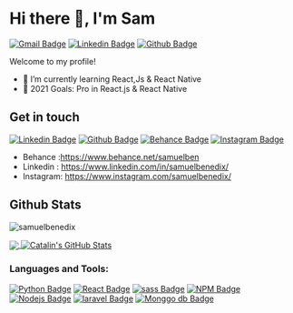 # Hi there 👋, I'm Sam

[![Gmail Badge](https://img.shields.io/badge/Gmail-D14836?style=for-the-badge&logo=gmail&logoColor=white)](mailto:samuelbenedictx@gmail.com)
[![Linkedin Badge](https://img.shields.io/badge/LinkedIn-0077B5?style=for-the-badge&logo=linkedin&logoColor=white)](https://www.linkedin.com/in/samuelbenedix/)
[![Github Badge](https://img.shields.io/badge/GitHub-100000?style=for-the-badge&logo=github&logoColor=white)](https://www.github.com/samuelbenedix/)

Welcome to my profile!

- 🌱 I’m currently learning React,Js & React Native
- 🥅 2021 Goals: Pro in React.js & React Native

## Get in touch

[![Linkedin Badge](https://img.shields.io/badge/LinkedIn-0077B5?style=for-the-badge&logo=linkedin&logoColor=white)](https://www.linkedin.com/in/samuelbenedix/)
[![Github Badge](https://img.shields.io/badge/GitHub-100000?style=for-the-badge&logo=github&logoColor=white)](https://www.github.com/samuelbenedix/)
[![Behance Badge](https://img.shields.io/badge/Behance-1769FF?style=for-the-badge&logo=behance&logoColor=white)](https://www.behance.net/samuelben)
[![Instagram Badge](https://img.shields.io/badge/Instagram-E4405F?style=for-the-badge&logo=instagram&logoColor=white)](https://www.instagram.com/samuelbenedix/)

- Behance :https://www.behance.net/samuelben
- Linkedin : https://www.linkedin.com/in/samuelbenedix/
- Instagram: https://www.instagram.com/samuelbenedix/

## Github Stats

<p> 
<img src=https://komarev.com/ghpvc/?username=samuelbenedix alt=samuelbenedix /> 
<img src="https://visitor-badge.laobi.icu/badge?page_id=samuelbenedix" alt=""/>
</p>

<a href="https://github.com/samuelbenedix/samuelbenedix">
  <img align="center" src="https://github-readme-stats.vercel.app/api/top-langs/?username=samuelbenedix&hide=html,css&title_color=ffffff&text_color=c9cacc&icon_color=ffa83fF&bg_color=000&hide_border=true" />
  <img align="center" src="https://github-readme-stats.vercel.app/api?username=samuelbenedix&show_icons=true&count_private=true&title_color=ffffff&text_color=c9cacc&icon_color=ffa83f&bg_color=000000&hide_border=true" alt="Catalin's GitHub Stats" />
</a>

### Languages and Tools:

[![Python Badge](https://img.shields.io/badge/Python-3776AB?style=for-the-badge&logo=python&logoColor=white)](https://github.com/samuelbenedix/samuelbenedix)
[![React Badge](https://img.shields.io/badge/React-20232A?style=for-the-badge&logo=react&logoColor=61DAFB)](https://github.com/samuelbenedix/samuelbenedix)
[![sass Badge](https://img.shields.io/badge/Sass-CC6699?style=for-the-badge&logo=sass&logoColor=white)](https://github.com/samuelbenedix/samuelbenedix)
[![NPM Badge](https://img.shields.io/badge/npm-CB3837?style=for-the-badge&logo=npm&logoColor=white)](https://github.com/samuelbenedix/samuelbenedix)
[![Nodejs Badge](https://img.shields.io/badge/Node.js-43853D?style=for-the-badge&logo=node.js&logoColor=white/)](https://github.com/samuelbenedix/samuelbenedix)
[![laravel Badge](https://img.shields.io/badge/Laravel-FF2D20?style=for-the-badge&logo=laravel&logoColor=white)](https://github.com/samuelbenedix/samuelbenedix)
[![Monggo db Badge](https://img.shields.io/badge/MongoDB-4EA94B?style=for-the-badge&logo=mongodb&logoColor=white)](https://github.com/samuelbenedix/samuelbenedix)

<!-- - 🔭 I’m currently working on ... -->

<!-- - 👯 I’m looking to collaborate on ...
- 🤔 I’m looking for help with ...
- 💬 Ask me about ...
- 📫 How to reach me: ...
- 😄 Pronouns: ...
- ⚡ Fun fact: ... -->
